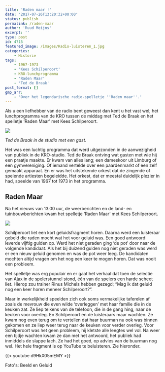 ```yaml
---
title: 'Raden maar !'
date: '2017-07-26T13:20:32+00:00'
status: publish
permalink: /raden-maar
author: 'Ruud Meijns'
excerpt: ''
type: post
id: 4715
featured_image: /images/Radio-luisteren_1.jpg
categories:
    - Historie
tags:
    - 1967-1973
    - 'Kees Schilperoort'
    - KRO-lunchprogramma
    - 'Raden Maar'
    - 'Ted de Braak'
post_format: []
gmp_arr:
    - 'Over het legendarische radio-spelletje ''Raden maar''.'
---
```

Als u een liefhebber van de radio bent geweest dan kent u het vast wel; het lunchprogramma van de KRO tussen de middag met Ted de Braak en het spelletje ‘Raden Maar’ met Kees Schilperoort.

 ![](/images/12-2.jpg)

*Ted de Braak in de studio met een gast.*

Het was een luchtig programma dat werd uitgezonden in de aanwezigheid van publiek in de KRO-studio. Ted de Braak ontving wat gasten met wie hij een praatje maakte. Er kwam van alles lang; een dameskoor uit Limburg of een gymvereniging. Of iemand vertelde over een paardenmarkt of een zelf gemaakt apparaat. En er was het uitstekende orkest dat de zingende of spelende artiesten begeleidde. Het orkest, dat er meestal duidelijk plezier in had, speelde van 1967 tot 1973 in het programma.

## Raden Maar

Na het nieuws van 13.00 uur, de weerberichten en de land- en tuinbouwberichten kwam het spelletje ‘Raden Maar’ met Kees Schilperoort. 

![](/images/Kees_raden.jpg)

Schilperoort liet een kort geluidsfragment horen. Daarna werd een luisteraar gebeld die raden mocht wat het voor geluid was. Een goed antwoord leverde vijftig gulden op. Werd het niet geraden ging ‘de pot’ door naar de volgende kandidaat. Als het bij duizend gulden nog niet geraden was werd er een nieuw geluid genomen en was de pot weer leeg. De kandidaten mochten altijd vragen om het nog een keer te mogen horen. Dat was nooit een probleem.

Het spelletje was erg populair en er gaat het verhaal dat toen de selectie van Ajax in de spelerstunnel stond, één van de spelers een harde scheet liet. Hierop zou trainer Rinus Michels hebben gezegd; “Mag ik dat geluid nog een keer horen meneer Schilperoort?”.

Maar in werkelijkheid speelden zich ook soms vermakelijke taferelen af zoals de mevrouw die even wilde ‘overleggen’ met haar familie die in de keuken zat. Ze liep telkens van de telefoon, die in de gang hing, naar de keuken voor overleg. En Schilperoort en de luisteraars maar wachten. Ze kwam nog even terug om te vertellen dat haar buurman nu ook was binnen gekomen en ze liep weer terug naar de keuken voor verder overleg. Voor Schilperoort was het geen probleem, hij kletste alle leegtes wel vol. Na weer een tijdje wachten kwam ze dan met het antwoord, het publiek had inmiddels de slappe lach. Ze had het goed, op advies van de buurman nog wel. Het hele fragment is op YouTube te beluisteren. Zie hieronder.

{{< youtube d9HkX05mEMY >}}

Foto's: Beeld en Geluid